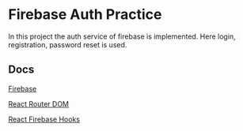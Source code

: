 
# Firebase Auth Practice

In this project the auth service of firebase is implemented. Here login, registration, password reset is used.


## Docs

[Firebase](https://firebase.google.com/docs/auth/web/start)

[React Router DOM](https://reactrouter.com/en/main/start/tutorial#jsx-routes)

[React Firebase Hooks](https://github.com/CSFrequency/react-firebase-hooks?tab=readme-ov-file)


